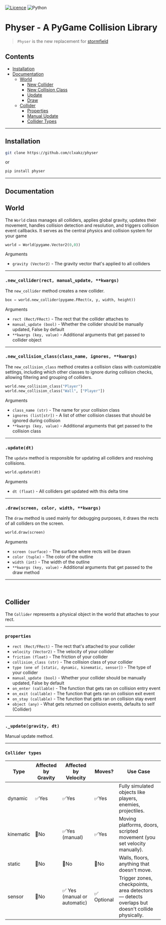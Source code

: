 [![Licence](https://img.shields.io/github/license/Ileriayo/markdown-badges?style=for-the-badge)](./LICENSE) ![Python](https://img.shields.io/badge/python-3670A0?style=for-the-badge&logo=python&logoColor=ffdd54)

# Physer - A PyGame Collision Library
> `Physer` is the new replacement for [stormfield](https://github.com/clxakz/stormfield)

## Contents
- [Installation](#installation)
- [Documentation](#documentation)
    - [World](#world)
        - [New Collider](#new_colliderrect-manual_update-kwargs)
        - [New Collision Class](#new_collision_classclass_name-ignores-kwargs)
        - [Update](#updatedt)
        - [Draw](#drawscreen-color-width-kwargs)
    - [Collider](#collider)
        - [Properties](#properties)
        - [Manual Update](#_updategravity-dt)
        - [Collider Types](#collider-types)

-----

## Installation
```bash
git clone https://github.com/clxakz/physer
``` 
or
```bash
pip install physer
```

-----

## Documentation

## World
The `World` class manages all colliders, applies global gravity, updates their movement, handles collision detection and resolution, and triggers collision event callbacks. It serves as the central physics and collision system for your game
```python
world = World(pygame.Vector2(0,0))
```
Arguments
- `gravity (Vector2)` - The gravity vector that's applied to all colliders

-----

### `.new_collider(rect, manual_update, **kwargs)`
The `new_collider` method creates a new collider.
```python
box = world.new_collider(pygame.FRect(x, y, width, height))
```
Arguments
- `rect (Rect/FRect)` - The rect that the collider attaches to
- `manual_update (bool)` - Whether the collider should be manually updated, False by default
- `**kwargs (key, value)` - Additional arguments that get passed to collider object

-----


### `.new_collision_class(class_name, ignores, **kwargs)`
The `new_collision_class` method creates a collision class with customizable settings, including which other classes to ignore during collision checks, allowing filtering and grouping of colliders.
```python
world.new_collision_class("Player")
world.new_collision_class("Wall", ["Player"])
```
Arguments
- `class_name (str)` - The name for your collision class
- `ignores (list[str])` - A list of other collision classes that should be ignored during collision
- `**kwargs (key, value)` - Additional arguments that get passed to the collision class

-----


### `.update(dt)`
The `update` method is responsible for updating all colliders and resolving collisions.
```python
world.update(dt)
```
Arguments
- `dt (float)` - All colliders get updated with this delta time

-----


### `.draw(screen, color, width, **kwargs)`
The `draw` method is used mainly for debugging purposes, it draws the rects of all colliders on the screen.
```python
world.draw(screen)
```
Arguments
- `screen (surface)` - The surface where rects will be drawn
- `color (tuple)` - The color of the outline
- `width (int)` - The width of the outline
- `**kwargs (key, value)` - Additional arguments that get passed to the draw method

-----

<br/>

## Collider
The `Collider` represents a physical object in the world that attaches to your rect.

-----


### `properties`
- `rect (Rect/FRect)` - The rect that's attached to your collider
- `velocity (Vector2)` - The velocity of your collider
- `friction (float)` - The friction of your collider
- `collision_class (str)` - The collision class of your collider
- `type (one of [static, dynamic, kinematic, sensor])` - The type of your collider
- `manual_update (bool)` - Whether your collider should be manually updated, False by default
- `on_enter (callable)` - The function that gets ran on collision entry event 
- `on_exit (callable)` - The function that gets ran on collision exit event 
- `on_stay (callable)` - The function that gets ran on collision stay event 
- `object (any)` - What gets returned on collision events, defaults to self (Collider)

-----


### `._update(gravity, dt)`
Manual update method.

-----


### `Collider types`
| Type      | Affected by Gravity | Affected by Velocity | Moves? | Use Case |
|-----------|---------------------|-----------------------|--------|----------|
| dynamic   | ✅Yes                 | ✅Yes                   | ✅Yes    | Fully simulated objects like players, enemies, projectiles. |
| kinematic | 🚫No                  | ✅Yes (manual)          | ✅Yes    | Moving platforms, doors, scripted movement (you set velocity manually). |
| static    | 🚫No                  | 🚫No                    | 🚫No     | Walls, floors, anything that doesn't move. |
| sensor    | 🚫No                  | 	✅ Yes (manual or automatic)     | ✅ Optional     | Trigger zones, checkpoints, area detectors — detects overlaps but doesn't collide physically. |
